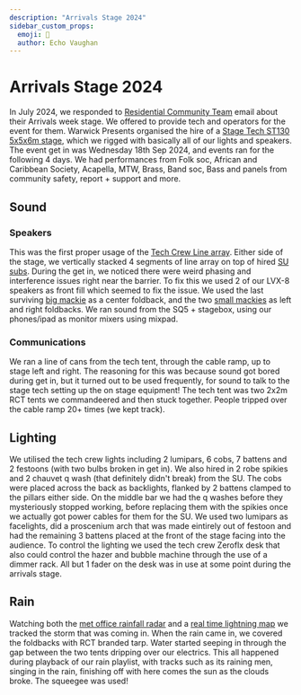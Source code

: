 ```yaml
---
description: "Arrivals Stage 2024"
sidebar_custom_props:
  emoji: 🌟
  author: Echo Vaughan
---
```


# Arrivals Stage 2024

In July 2024, we responded to [Residential Community Team](https://warwick.ac.uk/services/rescommunity/rct/) email about their Arrivals week stage. We offered to provide tech and operators for the event for them. Warwick Presents organised the hire of a [Stage Tech ST130 5x5x6m stage](https://www.stagetecheventhire.co.uk/small-trailer-stage.html), which we rigged with basically all of our lights and speakers. The event get in was Wednesday 18th Sep 2024, and events ran for the following 4 days. We had performances from Folk soc, African and Caribbean Society, Acapella, MTW, Brass, Band soc, Bass and panels from community safety, report + support and more.

## Sound

### Speakers

This was the first proper usage of the [Tech Crew Line array](https://www.nexo-sa.com/products/geo-s1210/). Either side of the stage, we vertically stacked 4 segments of line array on top of hired [SU  subs](https://emacoustics.co.uk/docs/products/s-215/). 
During the get in, we noticed there were weird phasing and interference issues right near the barrier. To fix this we used 2 of our LVX-8 speakers as front fill which seemed to fix the issue.
We used the last surviving [big mackie](https://mackie.com/en/products/loudspeakers/srm-portable/SRM450.html) as a center foldback, and the two [small mackies](https://mackie.com/en/products/loudspeakers/srm-portable/SRM350.html) as left and right foldbacks.
We ran sound from the SQ5 + stagebox, using our phones/ipad as monitor mixers using mixpad.

### Communications

We ran a line of cans from the tech tent, through the cable ramp, up to stage left and right.
The reasoning for this was because sound got bored during get in, but it turned out to be used frequently, for sound to talk to the stage tech setting up the on stage equipment! The tech tent was two 2x2m RCT tents we commandeered and then stuck together. People tripped over the cable ramp 20+ times (we kept track).

## Lighting

We utilised the tech crew lights including 2 lumipars, 6 cobs, 7 battens and 2 festoons (with two bulbs broken in get in). We also hired in 2 robe spikies and 2 chauvet q wash (that definitely didn't break) from the SU. 
The cobs were placed across the back as backlights, flanked by 2 battens clamped to the pillars either side. 
On the middle bar we had the q washes before they mysteriously stopped working, before replacing them with the spikies once we actually got power cables for them for the SU. 
We used two lumipars as facelights, did a proscenium arch that was made eintirely out of festoon and had the remaining 3 battens placed at the front of the stage facing into the audience. 
To control the lighting we used the tech crew Zeroflx desk that also could control the hazer and bubble machine through the use of a dimmer rack. All but 1 fader on the desk was in use at some point during the arrivals stage.

## Rain

Watching both the [met office rainfall radar](https://www.metoffice.gov.uk/weather/maps-and-charts/rainfall-radar-forecast-map#?search=Coventry%20(West%20Midlands%20Conurbation)&slatlong=52.40648031234741%2C-1.5181946754455566&sgeohash=gcqfjkq3z&model=ukmo-ukv&layer=rainfall-rate&bbox=[[51.58901622923168,-4.155578613281251],[53.207677555890015,1.1178588867187502]]) and a [real time lightning map](https://www.lightningmaps.org/?lang=en#m=oss;t=3;s=0;o=0;b=;ts=0;) we tracked the storm that was coming in. When the rain came in, we covered the foldbacks with RCT branded tarp. Water started seeping in through the gap between the two tents dripping over our electrics. This all happened during playback of our rain playlist, with tracks such as its raining men, singing in the rain, finishing off with here comes the sun as the clouds broke. The squeegee was used!
